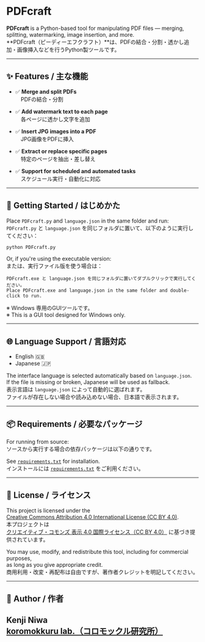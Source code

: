 # PDFcraft  
**PDFcraft** is a Python-based tool for manipulating PDF files — merging, splitting, watermarking, image insertion, and more.  
**PDFcraft（ピーディーエフクラフト）**は、PDFの結合・分割・透かし追加・画像挿入などを行うPython製ツールです。

---

## ✨ Features / 主な機能

- ✅ **Merge and split PDFs**  
　PDFの結合・分割

- ✅ **Add watermark text to each page**  
　各ページに透かし文字を追加

- ✅ **Insert JPG images into a PDF**  
　JPG画像をPDFに挿入

- ✅ **Extract or replace specific pages**  
　特定のページを抽出・差し替え

- ✅ **Support for scheduled and automated tasks**  
　スケジュール実行・自動化に対応

---

## 🚀 Getting Started / はじめかた

Place `PDFcraft.py` and `language.json` in the same folder and run:  
`PDFcraft.py` と `language.json` を同じフォルダに置いて、以下のように実行してください：

```bash
python PDFcraft.py
```

Or, if you're using the executable version:  
または、実行ファイル版を使う場合は：

```text
PDFcraft.exe と language.json を同じフォルダに置いてダブルクリックで実行してください。  
Place PDFcraft.exe and language.json in the same folder and double-click to run.
```

※ Windows 専用のGUIツールです。  
※ This is a GUI tool designed for Windows only.

---

## 🌐 Language Support / 言語対応

- English 🇬🇧  
- Japanese 🇯🇵  

The interface language is selected automatically based on `language.json`.  
If the file is missing or broken, Japanese will be used as fallback.  
表示言語は `language.json` によって自動的に選ばれます。  
ファイルが存在しない場合や読み込めない場合、日本語で表示されます。

---

## 📦 Requirements / 必要なパッケージ

For running from source:  
ソースから実行する場合の依存パッケージは以下の通りです。

See [`requirements.txt`](./requirements.txt) for installation.  
インストールには [`requirements.txt`](./requirements.txt) をご利用ください。

---

## 📜 License / ライセンス

This project is licensed under the  
[Creative Commons Attribution 4.0 International License (CC BY 4.0)](https://creativecommons.org/licenses/by/4.0/).  
本プロジェクトは  
[クリエイティブ・コモンズ 表示 4.0 国際ライセンス（CC BY 4.0）](https://creativecommons.org/licenses/by/4.0/) に基づき提供されています。

You may use, modify, and redistribute this tool, including for commercial purposes,  
as long as you give appropriate credit.  
商用利用・改変・再配布は自由ですが、著作者クレジットを明記してください。

---

## 👤 Author / 作者

**Kenji Niwa**  
[**koromokkuru lab.（コロモックル研究所）**]([https://example.com](http://netyama.sakura.ne.jp/db/db.cgi?folder=kuruma))
---
